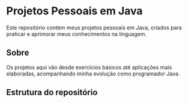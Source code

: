 # Projetos Pessoais em Java

Este repositório contém meus projetos pessoais em Java, criados para praticar e aprimorar meus conhecimentos na linguagem.

## Sobre

Os projetos aqui vão desde exercícios básicos até aplicações mais elaboradas, acompanhando minha evolução como programador Java.

## Estrutura do repositório
